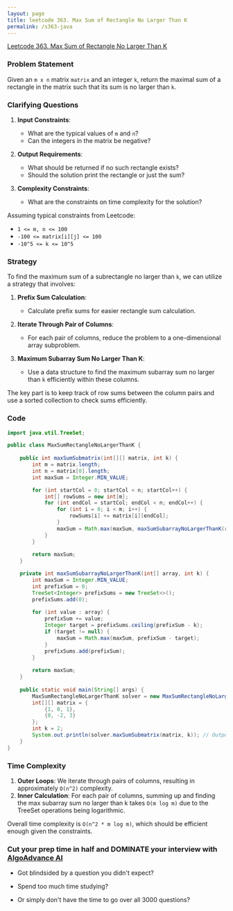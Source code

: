 ```yaml
---
layout: page
title: leetcode 363. Max Sum of Rectangle No Larger Than K
permalink: /s363-java
---
```

[Leetcode 363. Max Sum of Rectangle No Larger Than K](https://algoadvance.github.io/algoadvance/l363)
### Problem Statement

Given an `m x n` matrix `matrix` and an integer `k`, return the maximal sum of a rectangle in the matrix such that its sum is no larger than `k`.

### Clarifying Questions

1. **Input Constraints**:
   - What are the typical values of `m` and `n`?
   - Can the integers in the matrix be negative?

2. **Output Requirements**:
   - What should be returned if no such rectangle exists?
   - Should the solution print the rectangle or just the sum?

3. **Complexity Constraints**:
   - What are the constraints on time complexity for the solution?
   
Assuming typical constraints from Leetcode:

- `1 <= m, n <= 100`
- `-100 <= matrix[i][j] <= 100`
- `-10^5 <= k <= 10^5`

### Strategy

To find the maximum sum of a subrectangle no larger than `k`, we can utilize a strategy that involves:

1. **Prefix Sum Calculation**:
   - Calculate prefix sums for easier rectangle sum calculation.

2. **Iterate Through Pair of Columns**:
   - For each pair of columns, reduce the problem to a one-dimensional array subproblem.
   
3. **Maximum Subarray Sum No Larger Than K**:
   - Use a data structure to find the maximum subarray sum no larger than `k` efficiently within these columns.

The key part is to keep track of row sums between the column pairs and use a sorted collection to check sums efficiently.

### Code

```java
import java.util.TreeSet;

public class MaxSumRectangleNoLargerThanK {
    
    public int maxSumSubmatrix(int[][] matrix, int k) {
        int m = matrix.length;
        int n = matrix[0].length;
        int maxSum = Integer.MIN_VALUE;

        for (int startCol = 0; startCol < n; startCol++) {
            int[] rowSums = new int[m];
            for (int endCol = startCol; endCol < n; endCol++) {
                for (int i = 0; i < m; i++) {
                    rowSums[i] += matrix[i][endCol];
                }
                maxSum = Math.max(maxSum, maxSumSubarrayNoLargerThanK(rowSums, k));
            }
        }
        
        return maxSum;
    }

    private int maxSumSubarrayNoLargerThanK(int[] array, int k) {
        int maxSum = Integer.MIN_VALUE;
        int prefixSum = 0;
        TreeSet<Integer> prefixSums = new TreeSet<>();
        prefixSums.add(0);
        
        for (int value : array) {
            prefixSum += value;
            Integer target = prefixSums.ceiling(prefixSum - k);
            if (target != null) {
                maxSum = Math.max(maxSum, prefixSum - target);
            }
            prefixSums.add(prefixSum);
        }
        
        return maxSum;
    }
    
    public static void main(String[] args) {
        MaxSumRectangleNoLargerThanK solver = new MaxSumRectangleNoLargerThanK();
        int[][] matrix = {
            {1, 0, 1},
            {0, -2, 3}
        };
        int k = 2;
        System.out.println(solver.maxSumSubmatrix(matrix, k)); // Output: 2
    }
}
```

### Time Complexity

1. **Outer Loops**: We iterate through pairs of columns, resulting in approximately `O(n^2)` complexity.
2. **Inner Calculation**: For each pair of columns, summing up and finding the max subarray sum no larger than k takes `O(m log m)` due to the TreeSet operations being logarithmic.

Overall time complexity is `O(n^2 * m log m)`, which should be efficient enough given the constraints.


### Cut your prep time in half and DOMINATE your interview with [AlgoAdvance AI](https://algoAdvance.com)

- Got blindsided by a question you didn't expect?

- Spend too much time studying?

- Or simply don't have the time to go over all 3000 questions?

